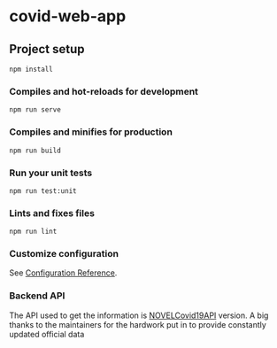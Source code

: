 # covid-web-app

## Project setup

```
npm install
```

### Compiles and hot-reloads for development

```
npm run serve
```

### Compiles and minifies for production

```
npm run build
```

### Run your unit tests

```
npm run test:unit
```

### Lints and fixes files

```
npm run lint
```

### Customize configuration

See [Configuration Reference](https://cli.vuejs.org/config/).

### Backend API

The API used to get the information is [NOVELCovid19API](https://corona.lmao.ninja/docs/) version.
A big thanks to the maintainers for the hardwork put in to provide constantly updated official data
